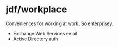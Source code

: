# jdf/workplace

Conveniences for working at work. So enterprisey.

- Exchange Web Services email
- Active Directory auth